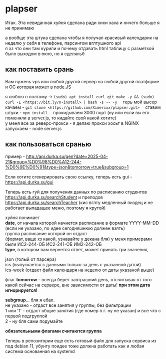 
# plapser

Итак. Эта невиданная хуйня сделана ради хихи хаха и ничего больше я не принимаю

а вообще эта штука сделана чтобы я получал красивый календарик на неделю у себя в телефоне, парсингом вглтушного api  
я хз что они там курили и почему отдавать html таблицу с разметкой было выходом ~~в окно~~, но я сделяльб

## как поставить срань

Вам нужень vps или любой другой сервер на любой другой платформе и ОС которая может в node.JS 

я люблю n поэтому -> 
```(sudo) apt install curl git make -y && (sudo) curl -L <https://bit.ly/n-install> | bash -s -- -y  ```
терь мой высер  
качаем - 
```git clone <https://github.com/Ximerixx/plapser.git>  ```
ставим штуки - ```npm install  ```
прокидываем 3000 порт (ну или если вы его поменяли в server.js, то кидайте свой какой хотите)  
у меня все за реверс-прокси - я делаю прокси хосьт в NGINX  
запускаем - node server.js

## как пользоваться сранью

пример - <http://api.durka.su/gen?date=2025-04-21&group=%D0%98%D0%A12-244-%D0%9E%D0%91&type=json&tomorrow=true&subgroup=1>

Если хотите сгенерировать свою ссылку, теперь есть gui - <https://api.durka.su/gui>

Теперь есть гуй для получения данных по расписанию студентов <https://api.durka.su/searchStudent> и преподов <https://api.durka.su/searchTeacher>
(кис вглту медленный пиздец и не работает выпадащее меню, поэтому я крутой)

хуйня понимает  
**date**, от начала которой начнется расписание в формате YYYY-MM-DD (если не указано, по идее сегодняшнюю должен взять)  
группа расписание которой он отдаст  
(формат, ваще хз какой, узнавайте у декана бля) у меня примерами были ИС2-244-ОБ ИС2-241-ОБ ИМ2-242-ОБ  
**type**, в котором вам вернется ответ, может принять три значения, 

json (голый от парсера)  
ics (выпускается с данными только за день с указанной датой)   
ics-week (отдает файл календаря на неделю от даты указаной выше)

флаг **tomorrow** - всегда берет завтрашний день, отсчитывая от того какой сейчас на сервере, вне зависимости от даты! **при этом дата игнорируется!**

**subgroup**... бля я ебал.  
не указано - отдаст все занятия у группы, без фильтрации  
1 или '1' - отдаст общие занятия (где номер п.г. ну не указан) и все что с первой подгруппой  
2 - ну бля сами подумайте  
  
**обязательными флагами считаются группа**

Теперь в репозитории еще есть готовый файл для запуска сервиса из под debian 11, убунту поидее тоже должна работать как и любая система основанная на systemd
